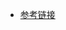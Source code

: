 - [参考链接](https://blog.csdn.net/q389797999/article/details/81302240?ops_request_misc=%257B%2522request%255Fid%2522%253A%2522164964331516780274179348%2522%252C%2522scm%2522%253A%252220140713.130102334..%2522%257D&request_id=164964331516780274179348&biz_id=0&utm_medium=distribute.pc_search_result.none-task-blog-2~all~baidu_landing_v2~default-1-81302240.142^v7^control,157^v4^control&utm_term=Django+%E4%B8%AD%E7%9A%84request&spm=1018.2226.3001.4187)